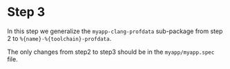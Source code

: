 # Step 3

In this step we generalize the `myapp-clang-profdata` sub-package from step 2 to
`%{name}-%{toolchain}-profdata`.

The only changes from step2 to step3 should be in the `myapp/myapp.spec` file.